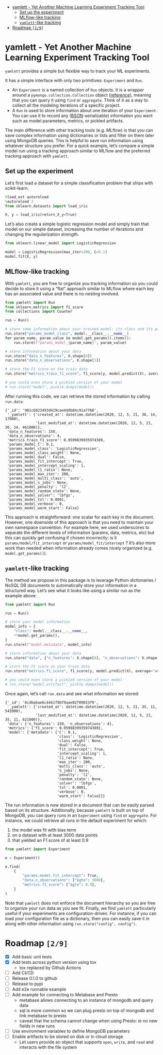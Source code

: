 - [yamlett - Yet Another Machine Learning Experiment Tracking Tool](#orgbddaa9c)
  - [Set up the experiment](#org68b8f36)
  - [MLflow-like tracking](#orgc32df43)
  - [`yamlett`-like tracking](#org72c2dcd)
- [Roadmap <code>[2/9]</code>](#org72fd744)



<a id="orgbddaa9c"></a>

# yamlett - Yet Another Machine Learning Experiment Tracking Tool

`yamlett` provides a simple but flexible way to track your ML experiments.

It has a simple interface with only two primitives: `Experiment` and `Run`.

-   An `Experiment` is a named collection of `Run` objects. It is a wrapper around a `pymongo.collection.Collection` object ([reference](https://pymongo.readthedocs.io/en/stable/api/pymongo/collection.html#pymongo.collection.Collection)), meaning that you can query it using `find` or `aggregate`. Think of it as a way to collect all the modeling iterations of a specific project.
-   A `Run` is used to store information about one iteration of your `Experiment`. You can use it to record any ([BSON](http://bsonspec.org)-serializable) information you want such as model parameters, metrics, or pickled artifacts.

The main difference with other tracking tools (e.g. MLflow) is that you can save complex information using dictionaries or lists and filter on them later using MongoDB queries. This is helpful to save run information using whatever structure you prefer. For a quick example, let&rsquo;s compare a simple model run using a tracking approach similar to MLflow and the preferred tracking approach with `yamlett`.


<a id="org68b8f36"></a>

## Set up the experiment

Let&rsquo;s first load a dataset for a simple classification problem that ships with scikit-learn.

```python
%load_ext autoreload
%autoreload 2
from sklearn.datasets import load_iris

X, y = load_iris(return_X_y=True)
```

Let&rsquo;s also create a simple logistic regression model and simply train that model on our simple dataset, increasing the number of iterations and changing the regularization strength.

```python
from sklearn.linear_model import LogisticRegression

model = LogisticRegression(max_iter=200, C=0.1)
model.fit(X, y)
```


<a id="orgc32df43"></a>

## MLflow-like tracking

With `yamlett`, you are free to organize you tracking information so you could decide to store it using a &ldquo;flat&rdquo; approach similar to MLflow where each key has an associated value and there is no nesting involved.

```python
from yamlett import Run
from sklearn.metrics import f1_score
from collections import Counter

run = Run()

# store some information about your trained model: its class and its parameters
run.store("params_model_class", model.__class__.__name__)
for param_name, param_value in model.get_params().items():
    run.store(f"params_model_{param_name}", param_value)

# store information about your data
run.store("data_n_features", X.shape[0])
run.store("data_n_observations", X.shape[1])

# store the F1 score on the train data
run.store("metrics_train_f1_score", f1_score(y, model.predict(X), average="weighted"))

# you could even store a pickled version of your model
# run.store("model", pickle.dumps(model))
```

After running this code, we can retrieve the stored information by calling `run.data`:

    {'_id': '901c6823493d429cae4ddb84c91a7768',
     '_yamlett': {'created_at': datetime.datetime(2020, 12, 5, 21, 36, 14, 17000),
                  'last_modified_at': datetime.datetime(2020, 12, 5, 21, 36, 14, 461000)},
     'data_n_features': 150,
     'data_n_observations': 4,
     'metrics_train_f1_score': 0.9599839935974389,
     'params_model_C': 0.1,
     'params_model_class': 'LogisticRegression',
     'params_model_class_weight': None,
     'params_model_dual': False,
     'params_model_fit_intercept': True,
     'params_model_intercept_scaling': 1,
     'params_model_l1_ratio': None,
     'params_model_max_iter': 200,
     'params_model_multi_class': 'auto',
     'params_model_n_jobs': None,
     'params_model_penalty': 'l2',
     'params_model_random_state': None,
     'params_model_solver': 'lbfgs',
     'params_model_tol': 0.0001,
     'params_model_verbose': 0,
     'params_model_warm_start': False}

This approach is straightforward: one scalar for each key in the document. However, one downside of this approach is that you need to maintain your own namespace convention. For example here, we used underscores to separate the different levels of information (params, data, metrics, etc) but this can quickly get confusing if chosen incorrectly: is it `params/model/fit_intercept` or `params/model_fit/intercept` ? It&rsquo;s also more work than needed when information already comes nicely organized (e.g. `model.get_params()`).


<a id="org72c2dcd"></a>

## `yamlett`-like tracking

The method we propose in this package is to leverage Python dictionaries / NoSQL DB documents to automatically store your information in a structured way. Let&rsquo;s see what it looks like using a similar run as the example above:

```python
from yamlett import Run

run = Run()

# store your model information
model_info = {
    "class": model.__class__.__name__,
    **model.get_params(),
}
run.store(f"model.metadata", model_info)

# store information about your data
run.store("data", {"n_features": X.shape[0], "n_observations": X.shape[1]})

# store the F1 score on your train data
run.store("metrics.f1_score", f1_score(y, model.predict(X), average="weighted"))

# you could even store a pickled version of your model
# run.store("model.artifact", pickle.dumps(model))
```

Once again, let&rsquo;s call `run.data` and see what information we stored:

    {'_id': '8cdbabae6c4441f9bf9aae02f09033f9',
     '_yamlett': {'created_at': datetime.datetime(2020, 12, 5, 21, 35, 11, 542000),
                  'last_modified_at': datetime.datetime(2020, 12, 5, 21, 35, 11, 621000)},
     'data': {'n_features': 150, 'n_observations': 4},
     'metrics': {'f1_score': 0.9599839935974389},
     'model': {'metadata': {'C': 0.1,
                            'class': 'LogisticRegression',
                            'class_weight': None,
                            'dual': False,
                            'fit_intercept': True,
                            'intercept_scaling': 1,
                            'l1_ratio': None,
                            'max_iter': 200,
                            'multi_class': 'auto',
                            'n_jobs': None,
                            'penalty': 'l2',
                            'random_state': None,
                            'solver': 'lbfgs',
                            'tol': 0.0001,
                            'verbose': 0,
                            'warm_start': False}}}

The run information is now stored in a document that can be easily parsed based on its structure. Additionally, because `yamlett` is built on top of MongoDB, you can query runs in an `Experiment` using `find` or `aggregate`. For instance, we could retrieve all runs in the default experiment for which:

1.  the model was fit with bias term
2.  on a dataset with at least 3000 data points
3.  that yielded an F1 score of at least 0.9

```python
from yamlett import Experiment

e = Experiment()

e.find(
    {
        "params.model.fit_intercept": True,
        "data.n_observations": {"$gte": 3000},
        "metrics.f1_score": {"$gte": 0.9},
    }
)
```

Note that `yamlett` does not enforce the document hierarchy so you are free to organize your run data as you see fit. Finally, we find `yamlett` particularly useful if your experiments are configuration-driven. For instance, if you can load your configuration file as a dictionary, then you can easily save it in along with other information using `run.store("config", config")`.


<a id="org72fd744"></a>

# Roadmap <code>[2/9]</code>

-   [X] Add basic unit tests
-   [X] Add tests across python version using tox
    -   tox replaced by Github Actions
-   [ ] Add CI/CD
-   [ ] Release 0.1.0 to github
-   [ ] Release to pypi
-   [ ] Add e2e runnable example
-   [ ] Add example for connecting to Metabase and Presto
    -   metabase allows connecting to an instance of mongodb and query data
    -   sql is more common so we can plug presto on top of mongodb and link metabase to presto
    -   caveat that the schema cannot change when using Presto: ie no new fields in new runs
-   [ ] Use environment variables to define MongoDB parameters
-   [ ] Enable artifacts to be stored on disk or in cloud storage
    -   Let users provide an object that supports `open`, `write`, and `read` and interacts with the file system
